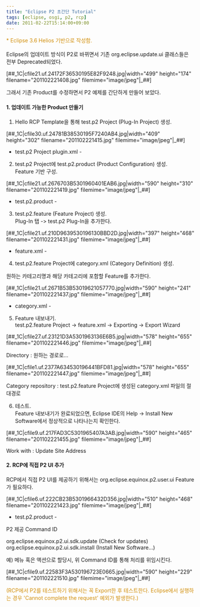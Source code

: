 ```yaml
---
title: "Eclipse P2 초간단 Tutorial"
tags: [eclipse, osgi, p2, rcp]
date: 2011-02-22T15:14:00+09:00
---
```


<font color="#d18e0a">* Eclipse 3.6 Helios 기반으로 작성함.<br>
</font>  
Eclipse의 업데이트 방식이 P2로 바뀌면서 기존 org.eclipse.update.ui 클래스들은 전부 Deprecated되었다.  
  

[##\_1C|cfile21.uf.24172F36530195E82F9248.jpg|width="499" height="174" filename="201102221408.jpg" filemime="image/jpeg"|\_##]

  
그래서 기존 Product를 수정하면서 P2 예제를 간단하게 만들어 보았다.  
  
  

#### **1. 업데이트 가능한 Product 만들기**
1) Hello RCP Template을 통해 test.p2 Project (Plug-In Project) 생성.  

[##\_1C|cfile30.uf.24781B38530195F7240AB4.jpg|width="409" height="302" filename="201102221415.jpg" filemime="image/jpeg"|\_##]

- test.p2 Project plugin.xml -  
  

2) test.p2 Project에 test.p2.product (Product Configuration) 생성.  
Feature 기반 구성.  

[##\_1C|cfile21.uf.2676703B5301960401EAB6.jpg|width="590" height="310" filename="201102221419.jpg" filemime="image/jpeg"|\_##]

- test.p2.product -  
  

3) test.p2.feature (Feature Project) 생성.  
Plug-In 탭 -\> test.p2 Plug-In을 추가한다.

[##\_1C|cfile21.uf.210D9639530196130BBD2D.jpg|width="397" height="468" filename="201102221431.jpg" filemime="image/jpeg"|\_##]

- feature.xml -  
  

4) test.p2.feature Project에 category.xml (Category Definition) 생성.

원하는 카테고리명과 해당 카테고리에 포함할 Feature를 추가한다.  

[##\_1C|cfile21.uf.2671B53B53019621057770.jpg|width="590" height="241" filename="201102221437.jpg" filemime="image/jpeg"|\_##]

- category.xml -  
  

5) Feature 내보내기.  
test.p2.feature Project -\> feature.xml -\> Exporting -\> Export Wizard  

[##\_1C|cfile27.uf.23121D3A5301963136E6B5.jpg|width="578" height="655" filename="201102221446.jpg" filemime="image/jpeg"|\_##]

Directory : 원하는 경로로...  
  

[##\_1C|cfile1.uf.2377A634530196441BFD81.jpg|width="578" height="655" filename="201102221447.jpg" filemime="image/jpeg"|\_##]

Category repository : test.p2.feature Project에 생성된 category.xml 파일의 절대경로  
  
6) 테스트.  
Feature 내보내기가 완료되었으면, Eclipse IDE의 Help -\> Install New Software에서 정상적으로 나타나는지 확인한다.  

[##\_1C|cfile9.uf.217FAD3C5301965407A3AB.jpg|width="590" height="465" filename="201102221455.jpg" filemime="image/jpeg"|\_##]

Work with : Update Site Address  
  
  

#### **2. RCP에 직접 P2 UI 추가**

RCP에서 직접 P2 UI를 제공하기 위해서는 org.eclipse.equinox.p2.user.ui Feature가 필요하다.

[##\_1C|cfile6.uf.222CB23B5301966432D356.jpg|width="510" height="468" filename="201102221423.jpg" filemime="image/jpeg"|\_##]

  

- test.p2.product -  

  

P2 제공 Command ID  

org.eclipse.equinox.p2.ui.sdk.update  (Check for updates)  
org.eclipse.equinox.p2.ui.sdk.install  (Install New Software...)  

  
예) 메뉴 혹은 액션으로 할당시, 위 Command ID를 통해 처리를 위임시킨다.  

[##\_1C|cfile9.uf.22583F3A530196723E0665.jpg|width="590" height="229" filename="201102221510.jpg" filemime="image/jpeg"|\_##]

<font color="#d18e0a">(RCP에서 P2를 테스트하기 위해서는 꼭 Export한 후 테스트한다. Eclipse에서 실행하는 경우 'Cannot complete the request' 예외가 발생한다.)<br>
</font>

